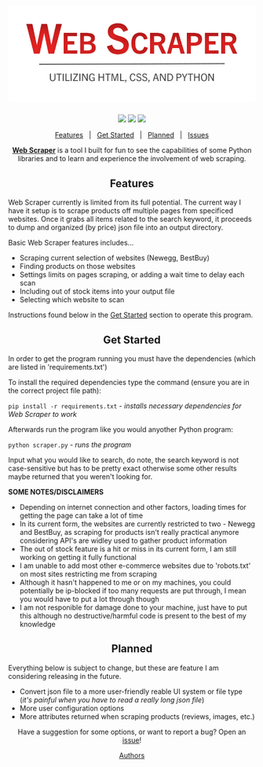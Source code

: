 <h1 id="topBanner" align="center">
  
  <img src="https://github.com/stephen-becker/Scraper-Program/blob/master/Assets/web_scraper_logo.png" alt="GitHub README banner"/>
</h1>

<div align="center">
  
[![](https://img.shields.io/github/v/tag/Stephen-Becker/Scraper-Program?label=latest%20version&logo=Github&style=flat-square)](https://github.com/stephen-becker/Scraper-Program/releases/latest) [![](https://img.shields.io/github/last-commit/Stephen-Becker/Scraper-Program/master?color=blue&logo=github&style=flat-square)](https://github.com/stephen-becker/Scraper-Program/commits/master) [![](https://img.shields.io/github/issues/Stephen-Becker/Scraper-Program?color=red&logo=github&style=flat-square)](https://github.com/stephen-becker/Scraper-Program/issues)

[Features](#features)&nbsp;&nbsp;&nbsp;|&nbsp;&nbsp;&nbsp;[Get Started](#getstarted)&nbsp;&nbsp;&nbsp;|&nbsp;&nbsp;&nbsp;[Planned](#planned)&nbsp;&nbsp;&nbsp;|&nbsp;&nbsp;&nbsp;[Issues](https://github.com/stephen-becker/Scraper-Program/issues)


**[Web Scraper](https://github.com/stephen-becker/Scraper-Program)** is a tool I built for fun to see the capabilities of some Python libraries and to learn and experience the involvement of web scraping.

</div>

<h2 id="features" align="center">  
  Features
</h2>

Web Scraper currently is limited from its full potential. The current way I have it setup is to scrape products off multiple pages from specificed websites. Once it grabs all items related to the search keyword, it proceeds to dump and organized (by price) json file into an output directory. 

Basic Web Scraper features includes...

- Scraping current selection of websites (Newegg, BestBuy)
- Finding products on those websites
- Settings limits on pages scraping, or adding a wait time to delay each scan
- Including out of stock items into your output file
- Selecting which website to scan

Instructions found below in the [Get Started](#getstarted) section to operate this program.

<h2 id="getstarted" align="center">  
  Get Started
</h2>

In order to get the program running you must have the dependencies (which are listed in 'requirements.txt')

To install the required dependencies type the command (ensure you are in the correct project file path):

`pip install -r requirements.txt` - *installs necessary dependencies for Web Scraper to work*

Afterwards run the program like you would anyother Python program:

`python scraper.py` - *runs the program*

Input what you would like to search, do note, the search keyword is not case-sensitive but has to be pretty exact otherwise some other results maybe returned that you weren't looking for.

**SOME NOTES/DISCLAIMERS**
- Depending on internet connection and other factors, loading times for getting the page can take a lot of time
- In its current form, the websites are currently restricted to two - Newegg and BestBuy, as scraping for products isn't really practical anymore considering API's are widley used to gather product information
- The out of stock feature is a hit or miss in its current form, I am still working on getting it fully functional
- I am unable to add most other e-commerce websites due to 'robots.txt' on most sites restricting me from scraping
- Although it hasn't happened to me or on my machines, you could potentially be ip-blocked if too many requests are put through, I mean you would have to put a lot through though
- I am not responible for damage done to your machine, just have to put this although no destructive/harmful code is present to the best of my knowledge

<h2 align="center" id="planned">  
  Planned
</h2>
Everything below is subject to change, but these are feature I am considering releasing in the future.

- Convert json file to a more user-friendly reable UI system or file type (*it's painful when you have to read a really long json file*)
- More user configuration options
- More attributes returned when scraping products (reviews, images, etc.)

<div align="center">

Have a suggestion for some options, or want to report a bug? Open an [issue](https://github.com/stephen-becker/Scraper-Program/issues)!

[Authors](https://github.com/Stephen-Becker/Scraper-Program/graphs/contributors)

</div>

[release]:https://github.com/Stephen-Becker/Scraper-Program/releases/latest "Latest Release (external link)"
[issues]:https://github.com/stephen-becker/Scraper-Program/issues "Issues (external link)"
